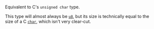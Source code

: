 Equivalent to C's `unsigned char` type.

This type will almost always be [`u8`], but its size is technically equal to the size of a C [`char`], which isn't very clear-cut.

[`char`]: type.c_char.html
[`u8`]: ../../primitive.u8.html
